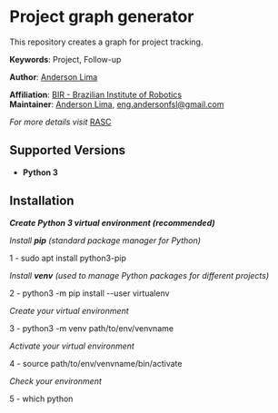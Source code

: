 # Project graph generator

This repository creates a graph for project tracking. 

**Keywords**: Project, Follow-up

**Author**: [Anderson Lima](https://github.com/aldenpower)

**Affiliation**: [BIR - Brazilian Institute of Robotics](https://github.comBrazilian-Institute-of-Robotics) <br />
**Maintainer**: [Anderson Lima](https://github.com/aldenpower), eng.andersonfsl@gmail.com

_For more details visit_ [RASC](https://www.braziliansinrobotics.com/)

## Supported Versions
- **Python 3**

## Installation

***Create Python 3 virtual environment (recommended)***

_Install **pip** (standard package manager for Python)_

1 - sudo apt install python3-pip

_Install **venv** (used to manage Python packages for different projects)_

2 - python3 -m pip install --user virtualenv

_Create your virtual environment_

3 - python3 -m venv path/to/env/venvname

_Activate your virtual environment_

4 - source path/to/env/venvname/bin/activate

_Check your environment_

5 - which python
